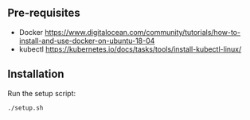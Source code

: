 ## Pre-requisites

- Docker
  https://www.digitalocean.com/community/tutorials/how-to-install-and-use-docker-on-ubuntu-18-04
- kubectl 
  https://kubernetes.io/docs/tasks/tools/install-kubectl-linux/

## Installation

Run the setup script:

```bash
./setup.sh
```

